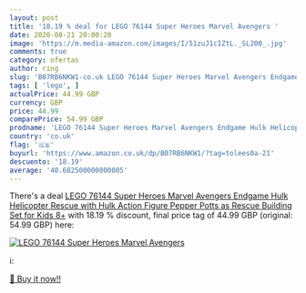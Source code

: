 ```yaml
---
layout: post
title: '18.19 % deal for LEGO 76144 Super Heroes Marvel Avengers '
date: 2020-08-21 20:00:20
image: 'https://m.media-amazon.com/images/I/51zuJ1cIZtL._SL200_.jpg'
comments: true
category: ofertas
author: ring
slug: 'B07RB6NKW1-co.uk LEGO 76144 Super Heroes Marvel Avengers Endgame Hulk...'
tags: [ 'lego', ]
actualPrice: 44.99 GBP
currency: GBP
price: 44.99
comparePrice: 54.99 GBP
prodname: 'LEGO 76144 Super Heroes Marvel Avengers Endgame Hulk Helicopter Rescue with Hulk Action Figure  Pepper Potts as Rescue   Building Set for Kids 8+'
country: 'co.uk'
flag: '🇬🇧'
buyurl: 'https://www.amazon.co.uk/dp/B07RB6NKW1/?tag=tolees0a-21'
descuento: '18.19'
average: '40.682500000000005'
---
```


There's a deal [LEGO 76144 Super Heroes Marvel Avengers Endgame Hulk Helicopter Rescue with Hulk Action Figure  Pepper Potts as Rescue   Building Set for Kids 8+](https://www.amazon.co.uk/dp/B07RB6NKW1/?tag=tolees0a-21)  with  18.19 % discount, final price tag of  44.99 GBP (original: 54.99 GBP) here:

[![LEGO 76144 Super Heroes Marvel Avengers ](https://m.media-amazon.com/images/I/51zuJ1cIZtL._SL200_.jpg)](https://www.amazon.co.uk/dp/B07RB6NKW1/?tag=tolees0a-21)

ℹ️:


[🛒 Buy it now!!](https://www.amazon.co.uk/dp/B07RB6NKW1/?tag=tolees0a-21)
